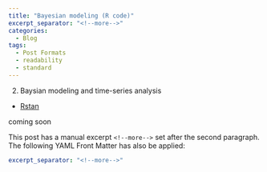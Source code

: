 ```yaml
---
title: "Bayesian modeling (R code)"
excerpt_separator: "<!--more-->"
categories:
  - Blog
tags:
  - Post Formats
  - readability
  - standard
---
```

2. Baysian modeling and time-series analysis
- [Rstan](https://mc-stan.org/docs/2_19/stan-users-guide/index.html)

coming soon

<!--more-->

This post has a manual excerpt `<!--more-->` set after the second paragraph. The following YAML Front Matter has also be applied:

```yaml
excerpt_separator: "<!--more-->"
```



